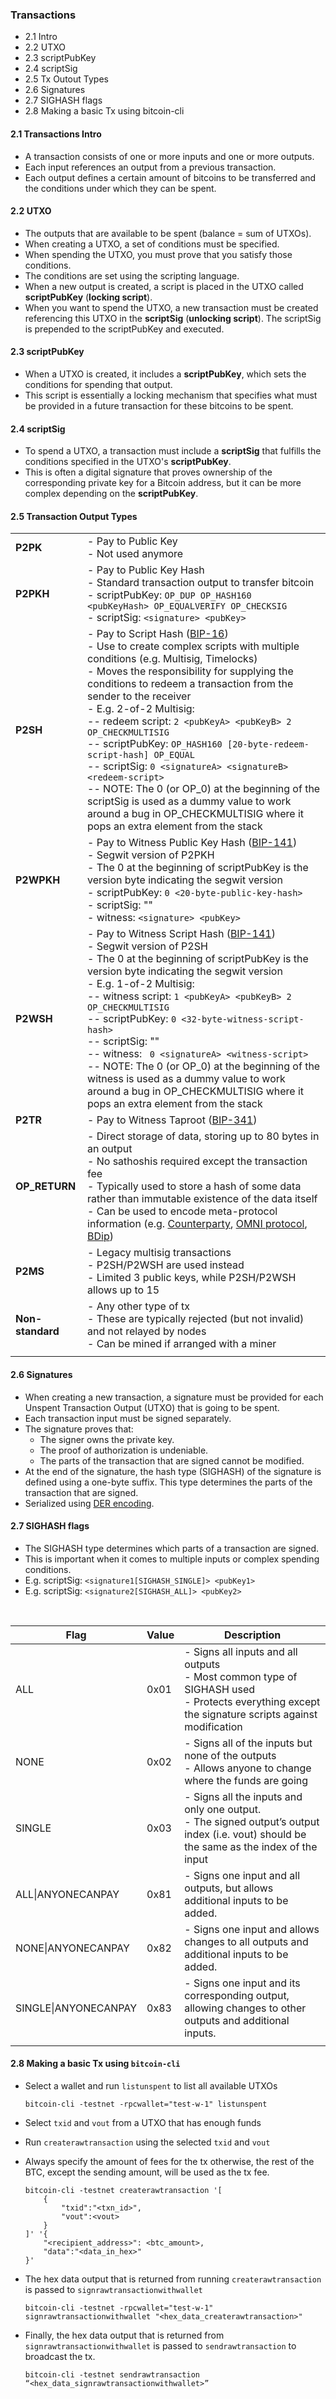 
### Transactions 
- 2.1 Intro
- 2.2 UTXO
- 2.3 scriptPubKey
- 2.4 scriptSig
- 2.5 Tx Outout Types
- 2.6 Signatures
- 2.7 SIGHASH flags
- 2.8 Making a basic Tx using bitcoin-cli

#### 2.1 Transactions Intro

- A transaction consists of one or more inputs and one or more outputs.
- Each input references an output from a previous transaction.
- Each output defines a certain amount of bitcoins to be transferred and the conditions under which they can be spent.

#### 2.2 UTXO

- The outputs that are available to be spent (balance = sum of UTXOs).
- When creating a UTXO, a set of conditions must be specified.
- When spending the UTXO, you must prove that you satisfy those conditions.
- The conditions are set using the scripting language.
- When a new output is created, a script is placed in the UTXO called **scriptPubKey** (**locking script**).
- When you want to spend the UTXO, a new transaction must be created referencing this UTXO in the **scriptSig** (**unlocking script**). The scriptSig is prepended to the scriptPubKey and executed.

#### 2.3 **scriptPubKey**

- When a UTXO is created, it includes a **scriptPubKey**, which sets the conditions for spending that output.
- This script is essentially a locking mechanism that specifies what must be provided in a future transaction for these bitcoins to be spent.

#### 2.4 **scriptSig**

- To spend a UTXO, a transaction must include a **scriptSig** that fulfills the conditions specified in the UTXO's **scriptPubKey**.
- This is often a digital signature that proves ownership of the corresponding private key for a Bitcoin address, but it can be more complex depending on the **scriptPubKey**.


#### 2.5 Transaction Output Types

|  |  |
|-------------------------|--------------|
| **P2PK**                | - Pay to Public Key<br>- Not used anymore |
| **P2PKH**               | - Pay to Public Key Hash<br>- Standard transaction output to transfer bitcoin<br> - scriptPubKey: `OP_DUP OP_HASH160  <pubKeyHash> OP_EQUALVERIFY OP_CHECKSIG`<br> - scriptSig: `<signature> <pubKey>`| 
| **P2SH**                | - Pay to Script Hash ([BIP-16](https://github.com/bitcoin/bips/blob/master/bip-0016.mediawiki))<br>- Use to create complex scripts with multiple conditions (e.g. Multisig, Timelocks)<br>- Moves the responsibility for supplying the conditions to redeem a transaction from the sender to the receiver <br> - E.g. 2-of-2 Multisig: <br>-- redeem script: `2 <pubKeyA> <pubKeyB> 2 OP_CHECKMULTISIG`<br> -- scriptPubKey: `OP_HASH160 [20-byte-redeem-script-hash] OP_EQUAL`<br> -- scriptSig: `0 <signatureA> <signatureB> <redeem-script>`<br>-- NOTE: The 0 (or OP_0) at the beginning of the scriptSig is used as a dummy value to work around a bug in OP_CHECKMULTISIG where it pops an extra element from the stack|
| **P2WPKH**              | - Pay to Witness Public Key Hash ([BIP-141](https://github.com/bitcoin/bips/blob/master/bip-0141.mediawiki))<br>- Segwit version of P2PKH <br> - The 0 at the beginning of scriptPubKey is the version byte indicating the segwit version<br> - scriptPubKey: `0 <20-byte-public-key-hash>` <br> - scriptSig: "" <br> - witness: `<signature> <pubKey>` |
| **P2WSH**               | - Pay to Witness Script Hash ([BIP-141](https://github.com/bitcoin/bips/blob/master/bip-0141.mediawiki))<br>- Segwit version of P2SH <br> - The 0 at the beginning of scriptPubKey is the version byte indicating the segwit version<br> - E.g. 1-of-2 Multisig: <br> -- witness script: `1 <pubKeyA> <pubKeyB> 2 OP_CHECKMULTISIG `<br> -- scriptPubKey: `0 <32-byte-witness-script-hash>` <br> -- scriptSig: "" <br> -- witness: ` 0 <signatureA> <witness-script>` <br>-- NOTE: The 0 (or OP_0) at the beginning of the witness is used as a dummy value to work around a bug in OP_CHECKMULTISIG where it pops an extra element from the stack|
| **P2TR**                | - Pay to Witness Taproot ([BIP-341](https://github.com/bitcoin/bips/blob/e918b50731397872ad2922a1b08a5a4cd1d6d546/bip-0341.mediawiki#cite_ref-22-0))|
| **OP_RETURN**           | - Direct storage of data, storing up to 80 bytes in an output<br>-  No sathoshis required except the transaction fee <br>- Typically used to store a hash of some data rather than immutable existence of the data itself<br>- Can be used to encode meta-protocol information (e.g. [Counterparty](https://counterparty.io/), [OMNI protocol](https://www.omnilayer.org/), [BDip](https://github.com/karask/blockchain-certificates))|
| **P2MS**      | - Legacy multisig transactions<br>- P2SH/P2WSH are used instead <br>- Limited 3 public keys, while P2SH/P2WSH allows up to 15|
| **Non-standard**        | - Any other type of tx <br> - These are typically rejected (but not invalid) and not relayed by nodes <br> - Can be mined if arranged with a miner|
|||



#### 2.6 Signatures

- When creating a new transaction, a signature must be provided for each Unspent Transaction Output (UTXO) that is going to be spent.
- Each transaction input must be signed separately.
- The signature proves that:
  - The signer owns the private key.
  - The proof of authorization is undeniable.
  - The parts of the transaction that are signed cannot be modified.
- At the end of the signature, the hash type (SIGHASH) of the signature is defined using a one-byte suffix. This type determines the parts of the transaction that are signed.
- Serialized using [DER encoding](https://en.wikipedia.org/wiki/X.690#DER_encoding).

#### 2.7 SIGHASH flags

- The SIGHASH type determines which parts of a transaction are signed.
- This is important when it comes to multiple inputs or complex spending conditions.
- E.g. scriptSig: `<signature1[SIGHASH_SINGLE]> <pubKey1>`
- E.g. scriptSig: `<signature2[SIGHASH_ALL]> <pubKey2>`

<br>


| Flag                 | Value | Description                                                                                                                                         |
| -------------------- | ----- | --------------------------------------------------------------------------------------------------------------------------------------------------- |
| ALL                  | 0x01  | - Signs all inputs and all outputs<br>- Most common type of SIGHASH used<br>- Protects everything except the signature scripts against modification |
| NONE                 | 0x02  | - Signs all of the inputs but none of the outputs<br>- Allows anyone to change where the funds are going                                            |
| SINGLE               | 0x03  | - Signs all the inputs and only one output.<br>- The signed output’s output index (i.e. vout) should be the same as the index of the input          |
| ALL\|ANYONECANPAY    | 0x81  | - Signs one input and all outputs, but allows additional inputs to be added.                                                                        |
| NONE\|ANYONECANPAY   | 0x82  | - Signs one input and allows changes to all outputs and additional inputs to be added.                                                              |
| SINGLE\|ANYONECANPAY | 0x83  | - Signs one input and its corresponding output, allowing changes to other outputs and additional inputs.                                            |
||

#### 2.8 Making a basic Tx using `bitcoin-cli`

- Select a wallet and run `listunspent` to list all available UTXOs
    ```
    bitcoin-cli -testnet -rpcwallet="test-w-1" listunspent
    ```
- Select `txid` and `vout` from a UTXO that has enough funds
- Run `createrawtransaction` using the selected `txid` and `vout`
- Always specify the amount of fees for the tx otherwise, the rest of the BTC, except the sending amount, will be used as the tx fee.
    ```
    bitcoin-cli -testnet createrawtransaction '[
        {
            "txid":"<txn_id>",
            "vout":<vout>
        }
    ]' '{
        "<recipient_address>": <btc_amount>, 
        "data":"<data_in_hex>"
    }'
    ```

- The hex data output that is returned from running `createrawtransaction` is passed to `signrawtransactionwithwallet`
    ```
    bitcoin-cli -testnet -rpcwallet="test-w-1" signrawtransactionwithwallet "<hex_data_createrawtransaction>"
    ```
- Finally, the hex data output that is returned from `signrawtransactionwithwallet` is passed to `sendrawtransaction` to broadcast the tx.
    ```
    bitcoin-cli -testnet sendrawtransaction “<hex_data_signrawtransactionwithwallet>”
    ```